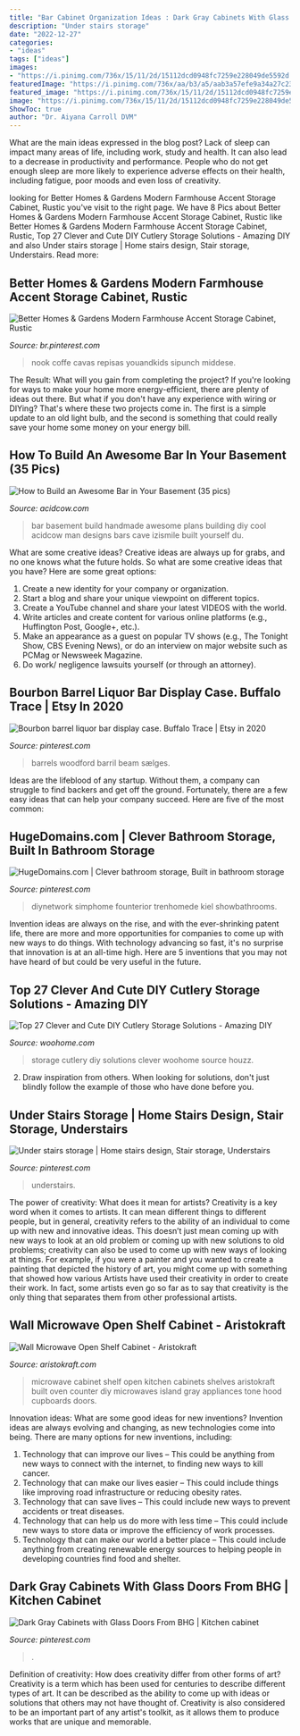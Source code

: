 ```yaml
---
title: "Bar Cabinet Organization Ideas : Dark Gray Cabinets With Glass Doors From Bhg"
description: "Under stairs storage"
date: "2022-12-27"
categories:
- "ideas"
tags: ["ideas"]
images:
- "https://i.pinimg.com/736x/15/11/2d/15112dcd0948fc7259e228049de5592d.jpg"
featuredImage: "https://i.pinimg.com/736x/aa/b3/a5/aab3a57efe9a34a27c23daacb32b4284--wine-fridge-wine-storage.jpg"
featured_image: "https://i.pinimg.com/736x/15/11/2d/15112dcd0948fc7259e228049de5592d.jpg"
image: "https://i.pinimg.com/736x/15/11/2d/15112dcd0948fc7259e228049de5592d.jpg"
ShowToc: true
author: "Dr. Aiyana Carroll DVM"
---
```



What are the main ideas expressed in the blog post?
Lack of sleep can impact many areas of life, including work, study and health. It can also lead to a decrease in productivity and performance. People who do not get enough sleep are more likely to experience adverse effects on their health, including fatigue, poor moods and even loss of creativity.

	

		
looking for Better Homes &amp; Gardens Modern Farmhouse Accent Storage Cabinet, Rustic you've visit to the right page. We have 8 Pics about Better Homes &amp; Gardens Modern Farmhouse Accent Storage Cabinet, Rustic like Better Homes &amp; Gardens Modern Farmhouse Accent Storage Cabinet, Rustic, Top 27 Clever and Cute DIY Cutlery Storage Solutions - Amazing DIY and also Under stairs storage | Home stairs design, Stair storage, Understairs. Read more:
		
    
## Better Homes &amp; Gardens Modern Farmhouse Accent Storage Cabinet, Rustic

<img loading=lazy src="https://i.pinimg.com/736x/15/11/2d/15112dcd0948fc7259e228049de5592d.jpg" onerror="this.onerror=null;this.src='https://tse2.mm.bing.net/th?id=OIP.0TvOhCzcQxoXS9JPUOUIhgHaLH&amp;pid=15.1';" alt="Better Homes &amp; Gardens Modern Farmhouse Accent Storage Cabinet, Rustic">

_Source: br.pinterest.com_

>nook coffe cavas repisas youandkids sipunch middese. 

	

The Result: What will you gain from completing the project?
If you're looking for ways to make your home more energy-efficient, there are plenty of ideas out there. But what if you don't have any experience with wiring or DIYing? That's where these two projects come in. The first is a simple update to an old light bulb, and the second is something that could really save your home some money on your energy bill.

    
## How To Build An Awesome Bar In Your Basement (35 Pics)

<img loading=lazy src="http://acidcow.com/pics/20100920/awesome_bar_07.jpg" onerror="this.onerror=null;this.src='https://tse3.mm.bing.net/th?id=OIP.cdEc0dNnPHyXyfMoff1ETQHaFi&amp;pid=15.1';" alt="How to Build an Awesome Bar in Your Basement (35 pics)">

_Source: acidcow.com_

>bar basement build handmade awesome plans building diy cool acidcow man designs bars cave izismile built yourself du. 

	

What are some creative ideas?
Creative ideas are always up for grabs, and no one knows what the future holds. So what are some creative ideas that you have? Here are some great options: 
1. Create a new identity for your company or organization.
2. Start a blog and share your unique viewpoint on different topics.
3. Create a YouTube channel and share your latest VIDEOS with the world. 
4. Write articles and create content for various online platforms (e.g., Huffington Post, Google+, etc.). 
5. Make an appearance as a guest on popular TV shows (e.g., The Tonight Show, CBS Evening News), or do an interview on major website such as PCMag or Newsweek Magazine. 
6. Do work/ negligence lawsuits yourself (or through an attorney).

    
## Bourbon Barrel Liquor Bar Display Case. Buffalo Trace | Etsy In 2020

<img loading=lazy src="https://i.pinimg.com/736x/36/10/e6/3610e6cdab07acd2134b281f0c01dd4f.jpg" onerror="this.onerror=null;this.src='https://tse3.mm.bing.net/th?id=OIP.hElMIS5yfQMG9HCBBl8ongHaJ3&amp;pid=15.1';" alt="Bourbon barrel liquor bar display case. Buffalo Trace | Etsy in 2020">

_Source: pinterest.com_

>barrels woodford barril beam sælges. 

	

Ideas are the lifeblood of any startup. Without them, a company can struggle to find backers and get off the ground. Fortunately, there are a few easy ideas that can help your company succeed. Here are five of the most common: 

    
## HugeDomains.com | Clever Bathroom Storage, Built In Bathroom Storage

<img loading=lazy src="https://i.pinimg.com/736x/a0/36/c0/a036c0556d6e0857f2a62e59640a3cf4.jpg" onerror="this.onerror=null;this.src='https://tse2.mm.bing.net/th?id=OIP.OtLXsYHdJVmeB_E4g0XkegHaJ5&amp;pid=15.1';" alt="HugeDomains.com | Clever bathroom storage, Built in bathroom storage">

_Source: pinterest.com_

>diynetwork simphome founterior trenhomede kiel showbathrooms. 

	

Invention ideas are always on the rise, and with the ever-shrinking patent life, there are more and more opportunities for companies to come up with new ways to do things. With technology advancing so fast, it's no surprise that innovation is at an all-time high. Here are 5 inventions that you may not have heard of but could be very useful in the future.

    
## Top 27 Clever And Cute DIY Cutlery Storage Solutions - Amazing DIY

<img loading=lazy src="https://www.woohome.com/wp-content/uploads/2015/04/cutlery-storage-ideas-woohome-13.jpg" onerror="this.onerror=null;this.src='https://tse2.mm.bing.net/th?id=OIP.J9QzUChzaSQNPq2LgMppbgHaLO&amp;pid=15.1';" alt="Top 27 Clever and Cute DIY Cutlery Storage Solutions - Amazing DIY">

_Source: woohome.com_

>storage cutlery diy solutions clever woohome source houzz. 

	

2. Draw inspiration from others. When looking for solutions, don't just blindly follow the example of those who have done before you. 

    
## Under Stairs Storage | Home Stairs Design, Stair Storage, Understairs

<img loading=lazy src="https://i.pinimg.com/736x/b4/21/ad/b421ade58d33ed458b1fb80b93c87a3c.jpg" onerror="this.onerror=null;this.src='https://tse4.mm.bing.net/th?id=OIP.9vY4H_UtrkyXsBfxDPMu-AHaKn&amp;pid=15.1';" alt="Under stairs storage | Home stairs design, Stair storage, Understairs">

_Source: pinterest.com_

>understairs. 

	

The power of creativity: What does it mean for artists?
Creativity is a key word when it comes to artists. It can mean different things to different people, but in general, creativity refers to the ability of an individual to come up with new and innovative ideas. This doesn’t just mean coming up with new ways to look at an old problem or coming up with new solutions to old problems; creativity can also be used to come up with new ways of looking at things. For example, if you were a painter and you wanted to create a painting that depicted the history of art, you might come up with something that showed how various Artists have used their creativity in order to create their work. In fact, some artists even go so far as to say that creativity is the only thing that separates them from other professional artists.

    
## Wall Microwave Open Shelf Cabinet - Aristokraft

<img loading=lazy src="https://www.aristokraft.com/-/media/aristokraft/products/cabinet_interiors/microwave_wall_open_shelf.jpg" onerror="this.onerror=null;this.src='https://tse3.mm.bing.net/th?id=OIP.3XReKhrWSRllh95bcj4slQHaLH&amp;pid=15.1';" alt="Wall Microwave Open Shelf Cabinet - Aristokraft">

_Source: aristokraft.com_

>microwave cabinet shelf open kitchen cabinets shelves aristokraft built oven counter diy microwaves island gray appliances tone hood cupboards doors. 

	

Innovation ideas: What are some good ideas for new inventions?
Invention ideas are always evolving and changing, as new technologies come into being. There are many options for new inventions, including: 
1) Technology that can improve our lives – This could be anything from new ways to connect with the internet, to finding new ways to kill cancer. 
2) Technology that can make our lives easier – This could include things like improving road infrastructure or reducing obesity rates. 
3) Technology that can save lives – This could include new ways to prevent accidents or treat diseases. 
4) Technology that can help us do more with less time – This could include new ways to store data or improve the efficiency of work processes. 
5) Technology that can make our world a better place – This could include anything from creating renewable energy sources to helping people in developing countries find food and shelter.

    
## Dark Gray Cabinets With Glass Doors From BHG | Kitchen Cabinet

<img loading=lazy src="https://i.pinimg.com/736x/aa/b3/a5/aab3a57efe9a34a27c23daacb32b4284--wine-fridge-wine-storage.jpg" onerror="this.onerror=null;this.src='https://tse3.mm.bing.net/th?id=OIP.YHYqM4LWcVTnYUzDXTDFQAHaJ3&amp;pid=15.1';" alt="Dark Gray Cabinets with Glass Doors From BHG | Kitchen cabinet">

_Source: pinterest.com_

>. 

	

Definition of creativity: How does creativity differ from other forms of art?
Creativity is a term which has been used for centuries to describe different types of art. It can be described as the ability to come up with ideas or solutions that others may not have thought of. Creativity is also considered to be an important part of any artist's toolkit, as it allows them to produce works that are unique and memorable.

